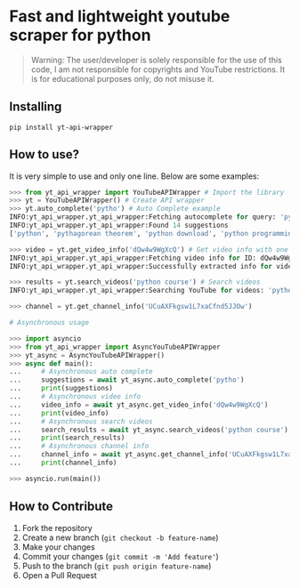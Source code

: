 # Fast and lightweight youtube scraper for python
>Warning: The user/developer is solely responsible for the use of this code, I am not responsible for copyrights and YouTube restrictions. It is for educational purposes only, do not misuse it.

## Installing
```
pip install yt-api-wrapper
```

## How to use?
It is very simple to use and only one line. Below are some examples:

```python
>>> from yt_api_wrapper import YouTubeAPIWrapper # Import the library
>>> yt = YouTubeAPIWrapper() # Create API wrapper
>>> yt.auto_complete('pytho') # Auto Complete example
INFO:yt_api_wrapper.yt_api_wrapper:Fetching autocomplete for query: 'pyth'
INFO:yt_api_wrapper.yt_api_wrapper:Found 14 suggestions
['python', 'pythagorean theorem', 'python download', 'python programming', 'pythagorean theorem calculator', 'python compiler', 'python online', 'python dictionary', 'pythagoras', 'python snake', 'pythagorean identities', 'python online compiler', 'pythagorean triples', 'python for loop']

>>> video = yt.get_video_info('dQw4w9WgXcQ') # Get video info with one line
INFO:yt_api_wrapper.yt_api_wrapper:Fetching video info for ID: dQw4w9WgXcQ
INFO:yt_api_wrapper.yt_api_wrapper:Successfully extracted info for video: Rick Astley - Never Gonna Give You Up (Official Video) (4K Remaster)

>>> results = yt.search_videos('python course') # Search videos
INFO:yt_api_wrapper.yt_api_wrapper:Searching YouTube for videos: 'python course'

>>> channel = yt.get_channel_info('UCuAXFkgsw1L7xaCfnd5JJOw')

# Asynchronous usage

>>> import asyncio
>>> from yt_api_wrapper import AsyncYouTubeAPIWrapper
>>> yt_async = AsyncYouTubeAPIWrapper()
>>> async def main():
...     # Asynchronous auto complete
...     suggestions = await yt_async.auto_complete('pytho')
...     print(suggestions)
...     # Asynchronous video info
...     video_info = await yt_async.get_video_info('dQw4w9WgXcQ')
...     print(video_info)
...     # Asynchronous search videos
...     search_results = await yt_async.search_videos('python course')
...     print(search_results)
...     # Asynchronous channel info
...     channel_info = await yt_async.get_channel_info('UCuAXFkgsw1L7xaCfnd5JJOw')
...     print(channel_info)

>>> asyncio.run(main())
```

## How to Contribute

1. Fork the repository
2. Create a new branch (`git checkout -b feature-name`)
3. Make your changes
4. Commit your changes (`git commit -m 'Add feature'`)
5. Push to the branch (`git push origin feature-name`)
6. Open a Pull Request

